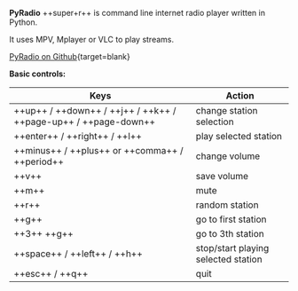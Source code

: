 <div class="gal1">
    <a href="../../img/PyRadio.jpg" title="PyRadio - command line internet radio player"><img src="../../img/PyRadio.jpg" alt="" /></a>
</div>

**PyRadio** ++super+r++ is command line internet radio player written in Python.


It uses MPV, Mplayer or VLC to play streams.

[PyRadio on Github](https://github.com/coderholic/pyradio){target=blank}

**Basic controls:**

|Keys	|Action|
|--|--|
|++up++ / ++down++ / ++j++ / ++k++ / ++page-up++ / ++page-down++ |	change station selection|
|++enter++ / ++right++ / ++l++	|play selected station|
|++minus++ / ++plus++ or ++comma++ / ++period++ |	change volume|
|++v++	|save volume|
|++m++	|mute|
|++r++ |	random station|
|++g++	|go to first station|
|++3++ ++g++	|go to 3th station|
|++space++ / ++left++ / ++h++ |	stop/start playing selected station|
|++esc++ / ++q++	|quit|
